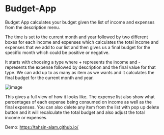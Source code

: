 # Budget-App

Budget App calculates your budget given the list of income and expenses from the description menu. 

The time is set to the current month and year followed by two different boxes for each income and expenses which calculates the total income and expenses that we add to our list and then gives us a final budget for the specific month which could be positive or negative. 

It starts with choosing a type where + represents the income and - represents the expense followed by description and the final value for that type. We can add up to as many as item as we wants and it calculates the final budget for the current month and year. 

![image](https://user-images.githubusercontent.com/36938994/67433355-f7fdc580-f5b5-11e9-83c4-8744e78bf213.png)

This gives a full view of how it looks like. The expense list also show what percentages of each expense being consumed on income as well as the final expenses. You can also delete any item from the list with pop up delete button and it will recalculate the total budget and also adjust the total income or expenses. 

Demo: https://tahsin-alam.github.io/


